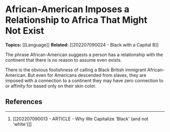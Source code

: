 # African-American Imposes a Relationship to Africa That Might Not Exist
**Topics:** [[Language]]
**Related:** [[202207090024 - Black with a Capital B]]

The phrase African-American suggests a person has a relationship with the continent that there is no reason to assume even exists. 

There is the obvious foolishness of calling a Black British immigrant African-American. But even for Americans descended from slaves, they are imposed with a connection to a continent they may have zero connection to or affinity for based only on their skin color.

## References
---
1. [[202207090013 - ARTICLE - Why We Capitalize 'Black' (and not 'white')]]